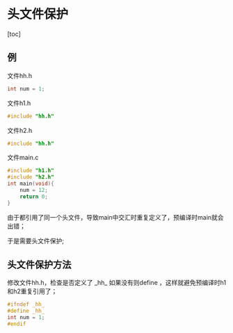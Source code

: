 # 头文件保护

[toc]

## 例

 文件hh.h

```c
int num = 1;
```

 文件h1.h

```c
#include "hh.h"
```

文件h2.h

```c
#include "hh.h"
```

文件main.c

```c
#include "h1.h"
#include "h2.h"
int main(void){
    num = 12;
	return 0;
}
```

由于都引用了同一个头文件，导致main中交汇时重复定义了，预编译时main就会出错；

于是需要头文件保护;

## 头文件保护方法

修改文件hh.h，检查是否定义了 \_hh\_ 如果没有则define ，这样就避免预编译时h1和h2重复引用了；

```c
#ifndef _hh_  
#define _hh_ 
int num = 1;
#endif
```

 









